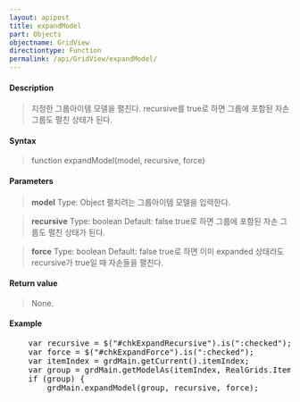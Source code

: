 ```yaml
---
layout: apipost
title: expandModel
part: Objects
objectname: GridView
directiontype: Function
permalink: /api/GridView/expandModel/
---
```



#### Description

> 지정한 그룹아이템 모델을 펼친다. recursive를 true로 하면 그룹에 포함된 자손 그룹도 펼친 상태가 된다.

#### Syntax

> function expandModel(model, recursive, force)

#### Parameters

> **model**
> Type: Object
> 펼치려는 그룹아이템 모델을 입력한다.

> **recursive**
> Type: boolean
> Default: false
> true로 하면 그룹에 포함된 자손 그룹도 펼친 상태가 된다.

> **force**
> Type: boolean
> Default: false
> true로 하면 이미 expanded 상태라도 recursive가 true일 때 자손들을 펼친다.
#### Return value

> None.

#### Example

<pre class="prettyprint">
    var recursive = $("#chkExpandRecursive").is(":checked");
    var force = $("#chkExpandForce").is(":checked");
	var itemIndex = grdMain.getCurrent().itemIndex;
	var group = grdMain.getModelAs(itemIndex, RealGrids.ItemType.GROUP);
	if (group) {
	    grdMain.expandModel(group, recursive, force);
</pre>

